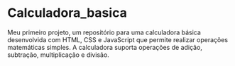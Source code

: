 # Calculadora_basica
Meu primeiro projeto, um repositório para uma calculadora básica desenvolvida com HTML, CSS e JavaScript que permite realizar operações matemáticas simples. A calculadora suporta operações de adição, subtração, multiplicação e divisão.
